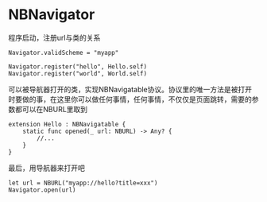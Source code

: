# NBNavigator

程序启动，注册url与类的关系

   	Navigator.validScheme = "myapp"
    
    Navigator.register("hello", Hello.self)
    Navigator.register("world", World.self)
    
可以被导航器打开的类，实现NBNavigatable协议。协议里的唯一方法是被打开时要做的事，在这里你可以做任何事情，任何事情，不仅仅是页面跳转，需要的参数都可以在NBURL里取到

	extension Hello : NBNavigatable {
    	static func opened(_ url: NBURL) -> Any? {
        	//...
    	}
	}
    
最后，用导航器来打开吧

   	let url = NBURL("myapp://hello?title=xxx")
    Navigator.open(url)